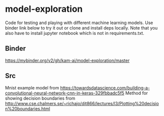 # model-exploration
Code for testing and playing with different machine learning models. Use binder link below to try it out or clone and install deps locally. Note that you also have to install jupyter notebook which is not in requirements.txt. 


## Binder
https://mybinder.org/v2/gh/kam-ai/model-exploration/master

## Src
Mnist example model from https://towardsdatascience.com/building-a-convolutional-neural-network-cnn-in-keras-329fbbadc5f5
Method for showing decision boundaries from http://www.cse.chalmers.se/~richajo/dit866/lectures/l3/Plotting%20decision%20boundaries.html
